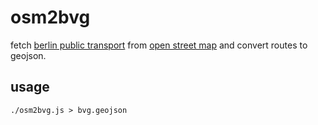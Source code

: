 # osm2bvg

fetch [berlin public transport](http://wiki.openstreetmap.org/wiki/Berlin/Transportation) from [open street map](http://www.openstreetmap.org) and convert routes to geojson.

## usage

```
./osm2bvg.js > bvg.geojson
```

